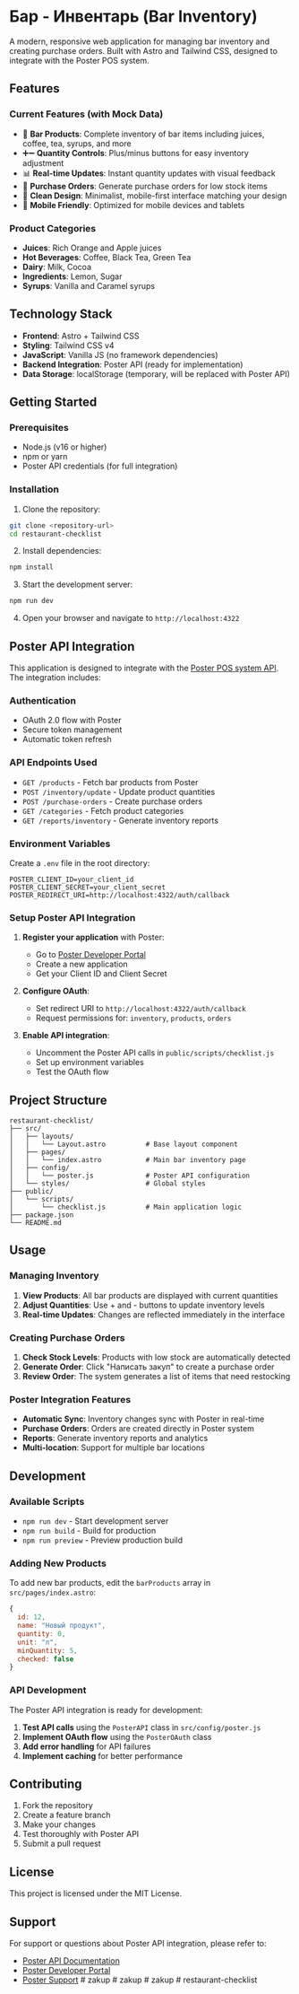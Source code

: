 # Бар - Инвентарь (Bar Inventory)

A modern, responsive web application for managing bar inventory and creating purchase orders. Built with Astro and Tailwind CSS, designed to integrate with the Poster POS system.

## Features

### Current Features (with Mock Data)
- 🍹 **Bar Products**: Complete inventory of bar items including juices, coffee, tea, syrups, and more
- ➕➖ **Quantity Controls**: Plus/minus buttons for easy inventory adjustment
- 📊 **Real-time Updates**: Instant quantity updates with visual feedback
- 🛒 **Purchase Orders**: Generate purchase orders for low stock items
- 🎨 **Clean Design**: Minimalist, mobile-first interface matching your design
- 📱 **Mobile Friendly**: Optimized for mobile devices and tablets

### Product Categories
- **Juices**: Rich Orange and Apple juices
- **Hot Beverages**: Coffee, Black Tea, Green Tea
- **Dairy**: Milk, Cocoa
- **Ingredients**: Lemon, Sugar
- **Syrups**: Vanilla and Caramel syrups

## Technology Stack

- **Frontend**: Astro + Tailwind CSS
- **Styling**: Tailwind CSS v4
- **JavaScript**: Vanilla JS (no framework dependencies)
- **Backend Integration**: Poster API (ready for implementation)
- **Data Storage**: localStorage (temporary, will be replaced with Poster API)

## Getting Started

### Prerequisites
- Node.js (v16 or higher)
- npm or yarn
- Poster API credentials (for full integration)

### Installation

1. Clone the repository:
```bash
git clone <repository-url>
cd restaurant-checklist
```

2. Install dependencies:
```bash
npm install
```

3. Start the development server:
```bash
npm run dev
```

4. Open your browser and navigate to `http://localhost:4322`

## Poster API Integration

This application is designed to integrate with the [Poster POS system API](https://dev.joinposter.com/docs/v3/start/index). The integration includes:

### Authentication
- OAuth 2.0 flow with Poster
- Secure token management
- Automatic token refresh

### API Endpoints Used
- `GET /products` - Fetch bar products from Poster
- `POST /inventory/update` - Update product quantities
- `POST /purchase-orders` - Create purchase orders
- `GET /categories` - Fetch product categories
- `GET /reports/inventory` - Generate inventory reports

### Environment Variables
Create a `.env` file in the root directory:

```env
POSTER_CLIENT_ID=your_client_id
POSTER_CLIENT_SECRET=your_client_secret
POSTER_REDIRECT_URI=http://localhost:4322/auth/callback
```

### Setup Poster API Integration

1. **Register your application** with Poster:
   - Go to [Poster Developer Portal](https://dev.joinposter.com/)
   - Create a new application
   - Get your Client ID and Client Secret

2. **Configure OAuth**:
   - Set redirect URI to `http://localhost:4322/auth/callback`
   - Request permissions for: `inventory`, `products`, `orders`

3. **Enable API integration**:
   - Uncomment the Poster API calls in `public/scripts/checklist.js`
   - Set up environment variables
   - Test the OAuth flow

## Project Structure

```
restaurant-checklist/
├── src/
│   ├── layouts/
│   │   └── Layout.astro          # Base layout component
│   ├── pages/
│   │   └── index.astro           # Main bar inventory page
│   ├── config/
│   │   └── poster.js             # Poster API configuration
│   └── styles/                   # Global styles
├── public/
│   └── scripts/
│       └── checklist.js          # Main application logic
├── package.json
└── README.md
```

## Usage

### Managing Inventory
1. **View Products**: All bar products are displayed with current quantities
2. **Adjust Quantities**: Use + and - buttons to update inventory levels
3. **Real-time Updates**: Changes are reflected immediately in the interface

### Creating Purchase Orders
1. **Check Stock Levels**: Products with low stock are automatically detected
2. **Generate Order**: Click "Написать закуп" to create a purchase order
3. **Review Order**: The system generates a list of items that need restocking

### Poster Integration Features
- **Automatic Sync**: Inventory changes sync with Poster in real-time
- **Purchase Orders**: Orders are created directly in Poster system
- **Reports**: Generate inventory reports and analytics
- **Multi-location**: Support for multiple bar locations

## Development

### Available Scripts

- `npm run dev` - Start development server
- `npm run build` - Build for production
- `npm run preview` - Preview production build

### Adding New Products

To add new bar products, edit the `barProducts` array in `src/pages/index.astro`:

```javascript
{
  id: 12,
  name: "Новый продукт",
  quantity: 0,
  unit: "л",
  minQuantity: 5,
  checked: false
}
```

### API Development

The Poster API integration is ready for development:

1. **Test API calls** using the `PosterAPI` class in `src/config/poster.js`
2. **Implement OAuth flow** using the `PosterOAuth` class
3. **Add error handling** for API failures
4. **Implement caching** for better performance

## Contributing

1. Fork the repository
2. Create a feature branch
3. Make your changes
4. Test thoroughly with Poster API
5. Submit a pull request

## License

This project is licensed under the MIT License.

## Support

For support or questions about Poster API integration, please refer to:
- [Poster API Documentation](https://dev.joinposter.com/docs/v3/start/index)
- [Poster Developer Portal](https://dev.joinposter.com/)
- [Poster Support](https://joinposter.com/support)
#   z a k u p  
 #   z a k u p  
 #   z a k u p  
 #   r e s t a u r a n t - c h e c k l i s t  
 